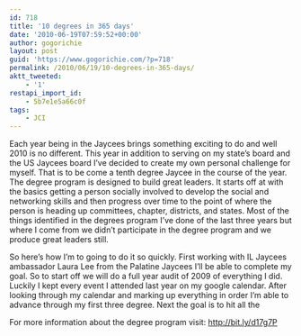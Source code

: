 ```yaml
---
id: 718
title: '10 degrees in 365 days'
date: '2010-06-19T07:59:52+00:00'
author: gogorichie
layout: post
guid: 'https://www.gogorichie.com/?p=718'
permalink: /2010/06/19/10-degrees-in-365-days/
aktt_tweeted:
    - '1'
restapi_import_id:
    - 5b7e1e5a66c0f
tags:
    - JCI
---
```


Each year being in the Jaycees brings something exciting to do and well 2010 is no different. This year in addition to serving on my state’s board and the US Jaycees board I’ve decided to create my own personal challenge for myself. That is to be come a tenth degree Jaycee in the course of the year. The degree program is designed to build great leaders. It starts off at with the basics getting a person socially involved to develop the social and networking skills and then progress over time to the point of where the person is heading up committees, chapter, districts, and states. Most of the things identified in the degrees program I’ve done of the last three years but where I come from we didn’t participate in the degree program and we produce great leaders still.

So here’s how I’m to going to do it so quickly. First working with IL Jaycees ambassador Laura Lee from the Palatine Jaycees I’ll be able to complete my goal. So to start off we will do a full year audit of 2009 of everything I did. Luckily I kept every event I attended last year on my google calendar. After looking through my calendar and marking up everything in order I’m able to advance through my first three degree. Next the goal is to hit all the

For more information about the degree program visit: <http://bit.ly/d17g7P>